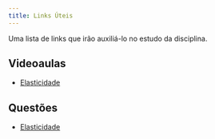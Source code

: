 ```yaml
---
title: Links Úteis
---
```

Uma lista de links que irão auxiliá-lo no estudo da disciplina.

## Videoaulas

- [Elasticidade](https://www.youtube.com/playlist?list=PLYmSiwRaF6yyaJWeIt3pJVepVZ3f37Adc)

## Questões

- [Elasticidade](https://www.qconcursos.com/questoes-de-concursos/disciplinas/economia-economia/elasticidade/questoes)
